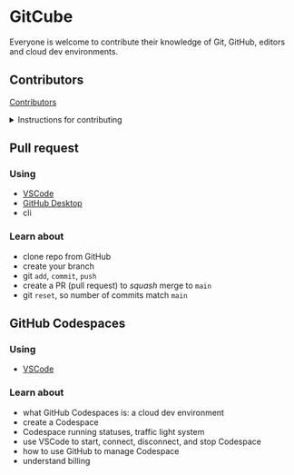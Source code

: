 # GitCube

Everyone is welcome to contribute their knowledge of Git, GitHub, editors and cloud dev environments.

## Contributors

[Contributors](doc/contributors/contributors.md)

<details>
<summary>Instructions for contributing</summary>

### How to set up and update

```shell
bash tools/setup.sh
```

[Detailed set up and update doc](doc/setup.md)

### How to format the code

```shell
bash tools/format.sh
```

[Detailed formatting doc](doc/format.md)

</details>

## Pull request

### Using

-   [VSCode](pr/vsc.md)
-   [GitHub Desktop](pr/github_desktop.md)
-   cli

### Learn about

-   clone repo from GitHub
-   create your branch
-   git `add`, `commit`, `push`
-   create a PR (pull request) to _squash_ merge to `main`
-   git `reset`, so number of commits match `main`

## GitHub Codespaces

### Using

-   [VSCode](codespaces/vsc.md)

### Learn about

-   what GitHub Codespaces is: a cloud dev environment
-   create a Codespace
-   Codespace running statuses, traffic light system
-   use VSCode to start, connect, disconnect, and stop Codespace
-   how to use GitHub to manage Codespace
-   understand billing
